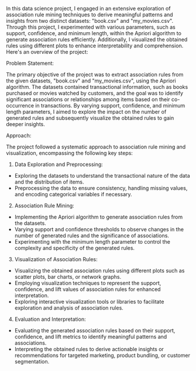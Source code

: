 In this data science project, I engaged in an extensive exploration of association rule mining techniques to derive meaningful patterns and insights from two distinct datasets: "book.csv" and "my_movies.csv". Through this project, I experimented with various parameters, such as support, confidence, and minimum length, within the Apriori algorithm to generate association rules efficiently. Additionally, I visualized the obtained rules using different plots to enhance interpretability and comprehension. Here's an overview of the project:
 
Problem Statement:
 
The primary objective of the project was to extract association rules from the given datasets, "book.csv" and "my_movies.csv", using the Apriori algorithm. The datasets contained transactional information, such as books purchased or movies watched by customers, and the goal was to identify significant associations or relationships among items based on their co-occurrence in transactions. By varying support, confidence, and minimum length parameters, I aimed to explore the impact on the number of generated rules and subsequently visualize the obtained rules to gain deeper insights.
 
Approach:
 
The project followed a systematic approach to association rule mining and visualization, encompassing the following key steps:
 
1. Data Exploration and Preprocessing:
 - Exploring the datasets to understand the transactional nature of the data and the distribution of items.
 - Preprocessing the data to ensure consistency, handling missing values, and encoding categorical variables if necessary.
 
2. Association Rule Mining:
 - Implementing the Apriori algorithm to generate association rules from the datasets.
 - Varying support and confidence thresholds to observe changes in the number of generated rules and the significance of associations.
 - Experimenting with the minimum length parameter to control the complexity and specificity of the generated rules.
 
3. Visualization of Association Rules:
 - Visualizing the obtained association rules using different plots such as scatter plots, bar charts, or network graphs.
 - Employing visualization techniques to represent the support, confidence, and lift values of association rules for enhanced interpretation.
 - Exploring interactive visualization tools or libraries to facilitate exploration and analysis of association rules.
 
4. Evaluation and Interpretation:
 - Evaluating the generated association rules based on their support, confidence, and lift metrics to identify meaningful patterns and associations.
 - Interpreting the obtained rules to derive actionable insights or recommendations for targeted marketing, product bundling, or customer segmentation.

